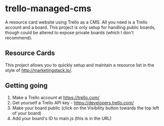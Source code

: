# trello-managed-cms
A resource card website using Trello as a CMS. All you need is a Trello account and a board. This project is only setup for handling public boards, though could be altered to expose private boards (which I don't recommend).

## Resource Cards
This project allows you to quickly setup and maintain a resource list in the style of http://marketingstack.io/.

## Getting going
1) Make a Trello account at https://trello.com/
2) Get yourself a Trello API key - https://developers.trello.com/
3) Make your board public (click on the Visibility button towards the top left of your board)
4) Add your board's ID to main.js (this is in the URL)
